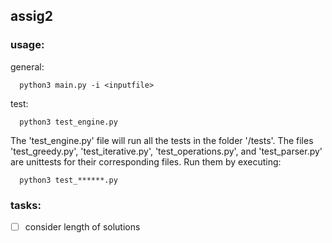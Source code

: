 ## assig2

### usage:
general:
```
  python3 main.py -i <inputfile>
```
test:
```
  python3 test_engine.py
```

The 'test_engine.py' file will run all the tests in the folder '/tests'.
The files 'test_greedy.py', 'test_iterative.py', 'test_operations.py',
and 'test_parser.py' are unittests for their corresponding files. Run them
by executing:

```
  python3 test_******.py
```

### tasks:
- [ ] consider length of solutions 
